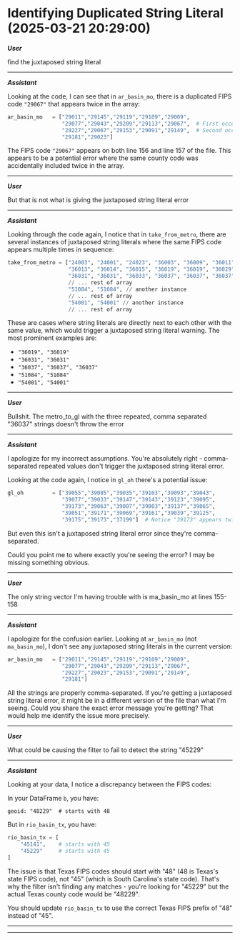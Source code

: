 <!-- Generated by SpecStory -->

# Identifying Duplicated String Literal (2025-03-21 20:29:00)

_**User**_

find the juxtaposed string literal

---

_**Assistant**_

Looking at the code, I can see that in `ar_basin_mo`, there is a duplicated FIPS code `"29067"` that appears twice in the array:

```julia:scripts/cons.jl
ar_basin_mo   = ["29011","29145","29119","29109","29009",
                 "29077","29043","29209","29113","29067",  # First occurrence
                 "29227","29067","29153","29091","29149",  # Second occurrence
                 "29181","29023"]
```

The FIPS code `"29067"` appears on both line 156 and line 157 of the file. This appears to be a potential error where the same county code was accidentally included twice in the array.

---

_**User**_

But that is not what is giving the juxtaposed string literal error

---

_**Assistant**_

Looking through the code again, I notice that in `take_from_metro`, there are several instances of juxtaposed string literals where the same FIPS code appears multiple times in sequence:

```julia:scripts/cons.jl
take_from_metro = ["24003", "24001", "24023", "36003", "36009", "36011", 
                   "36013", "36014", "36015", "36019", "36019", "36029",  # "36019", "36019"
                   "36031", "36031", "36033", "36037", "36037", "36037",  # "36031", "36031" and "36037", "36037", "36037"
                   // ... rest of array
                   "51084", "51084", // another instance
                   // ... rest of array
                   "54001", "54001" // another instance
                   // ... rest of array
```

These are cases where string literals are directly next to each other with the same value, which would trigger a juxtaposed string literal warning. The most prominent examples are:
- `"36019", "36019"`
- `"36031", "36031"`
- `"36037", "36037", "36037"`
- `"51084", "51084"`
- `"54001", "54001"`

---

_**User**_

Bullshit. The metro_to_gl with the three repeated, comma separated "36037" strings doesn't throw the error

---

_**Assistant**_

I apologize for my incorrect assumptions. You're absolutely right - comma-separated repeated values don't trigger the juxtaposed string literal error.

Looking at the code again, I notice in `gl_oh` there's a potential issue:

```julia:scripts/cons.jl
gl_oh 		  = ["39055","39085","39035","39103","39093","39043",
                 "39077","39033","39147","39143","39123","39095",
                 "39173","39063","39007","39003","39137","39065",
                 "39051","39171","39069","39161","39039","39125",
                 "39175","39173","37199"]  # Notice "39173" appears twice
```

But even this isn't a juxtaposed string literal error since they're comma-separated.

Could you point me to where exactly you're seeing the error? I may be missing something obvious.

---

_**User**_

The only string vector I'm having trouble with is ma_basin_mo at lines 155-158

---

_**Assistant**_

I apologize for the confusion earlier. Looking at `ar_basin_mo` (not `ma_basin_mo`), I don't see any juxtaposed string literals in the current version:

```julia:scripts/cons.jl
ar_basin_mo   = ["29011","29145","29119","29109","29009",
                 "29077","29043","29209","29113","29067",
                 "29227","29023","29153","29091","29149",
                 "29181"]
```

All the strings are properly comma-separated. If you're getting a juxtaposed string literal error, it might be in a different version of the file than what I'm seeing. Could you share the exact error message you're getting? That would help me identify the issue more precisely.

---

_**User**_

What could be causing the filter to fail to detect the string "45229"

---

_**Assistant**_

Looking at your data, I notice a discrepancy between the FIPS codes:

In your DataFrame `b`, you have:
```
geoid: "48229"  # starts with 48
```

But in `rio_basin_tx`, you have:
```julia
rio_basin_tx = [
    "45141",    # starts with 45
    "45229"     # starts with 45
]
```

The issue is that Texas FIPS codes should start with "48" (48 is Texas's state FIPS code), not "45" (which is South Carolina's state code). That's why the filter isn't finding any matches - you're looking for "45229" but the actual Texas county code would be "48229".

You should update `rio_basin_tx` to use the correct Texas FIPS prefix of "48" instead of "45".

---



---

